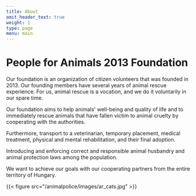 ```yaml
---
title: About
omit_header_text: true
weight: 1
type: page
menu: main
---
```


# People for Animals 2013 Foundation

Our foundation is an organization of citizen volunteers that was founded in 2013.
Our founding members have several years of animal rescue experience.
For us, animal rescue is a vocation, and we do it voluntarily in our spare time.

Our foundation aims to help animals' well-being and quality of life and to immediately rescue animals that have fallen victim to animal cruelty by cooperating with the authorities.

Furthermore, transport to a veterinarian, temporary placement, medical treatment, physical and mental rehabilitation, and their final adoption.

Introducing and enforcing correct and responsible animal husbandry and animal protection laws among the population.

We want to achieve our goals with our cooperating partners from the entire territory of Hungary.

{{< figure src="/animalpolice/images/ar_cats.jpg" >}}
